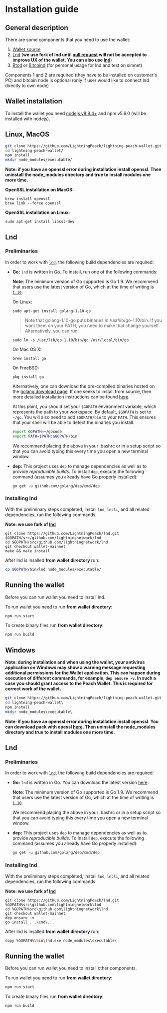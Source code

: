# Installation guide

## General description

There are some components that you need to use the wallet:

1. [Wallet source](https://github.com/LightningPeach/lightning-peach-wallet.git)
2. [Lnd](https://github.com/lightningnetwork/lnd) 
(**we use fork of lnd until [pull request](https://github.com/lightningnetwork/lnd/pull/1501)
will not be accepted to improve UX of the wallet. You can also use [lnd](https://github.com/lightningnetwork/lnd.git)**)
3. [Btcd](https://github.com/btcsuite/btcd) or [Bitcoind](https://github.com/bitcoin/bitcoin) (for personal usage for lnd and test on simnet)

Components 1 and 2 are required (they have to be installed
on customer's PC) and bitcoin node is optional (only if user would like to connect lnd directly to own node)


## Wallet installation

To install the wallet you need [nodejs v8.9.4+](https://nodejs.org/en/) and npm v5.6.0
(will be installed with nodejs).

## Linux, MacOS

```bash
git clone https://github.com/LightningPeach/lightning-peach-wallet.git
cd lightning-peach-wallet/
npm install
mkdir node_modules/executable/
```

**Note: if you have an openssl error during installation install openssl. Then uninstall the node_modules 
directory and true to install modules one more time.**

**OpenSSL installation on MacOS:**
```
brew install openssl
brew link --force openssl
```

**OpenSSL installation on Linux:**
```
sudo apt-get install libssl-dev
```

## Lnd

### Preliminaries
  In order to work with [`lnd`](https://github.com/lightningnetwork/lnd), the
  following build dependencies are required:

  * **Go:** `lnd` is written in Go. To install, run one of the following commands:
  
  
      **Note**: The minimum version of Go supported is Go 1.9. We recommend that
      users use the latest version of Go, which at the time of writing is
      [`1.10`](https://blog.golang.org/go1.10).
  
  
      On Linux:
      ```
      sudo apt-get install golang-1.10-go
      ```
      > Note that golang-1.10-go puts binaries in /usr/lib/go-1.10/bin. If you want them on your PATH, you need to make that change yourself. Alternatively, you can run:
      ```
      sudo ln -s /usr/lib/go-1.10/bin/go /usr/local/bin/go
      ```
  
      On Mac OS X:
      ```
      brew install go
      ```
  
      On FreeBSD:
      ```
      pkg install go
      ```
  
      Alternatively, one can download the pre-compiled binaries hosted on the
      [golang download page](https://golang.org/dl/). If one seeks to install
      from source, then more detailed installation instructions can be found
      [here](http://golang.org/doc/install).
  
      At this point, you should set your `$GOPATH` environment variable, which
      represents the path to your workspace. By default, `$GOPATH` is set to
      `~/go`. You will also need to add `$GOPATH/bin` to your `PATH`. This ensures
      that your shell will be able to detect the binaries you install.
  
      ```bash
      export GOPATH=~/gocode
      export PATH=$PATH:$GOPATH/bin
      ```
  
      We recommend placing the above in your .bashrc or in a setup script so that
      you can avoid typing this every time you open a new terminal window.

  * **dep:** This project uses `dep` to manage dependencies as well
    as to provide *reproducible builds*. To install `dep`, execute the
    following command (assumes you already have Go properly installed):
    ```
    go get -u github.com/golang/dep/cmd/dep
    ```

### Installing lnd

With the preliminary steps completed, install `lnd`, `lncli`, and all
related dependencies, run the following commands:

**Note: we use fork of [lnd](https://github.com/lightningnetwork/lnd.git)**

```
git clone https://github.com/LightningPeach/lnd.git $GOPATH/src/github.com/lightningnetwork/lnd
cd $GOPATH/src/github.com/lightningnetwork/lnd
git checkout wallet-mainnet
make && make install
```

After lnd is insalled **from wallet directory** run:
```bash
cp $GOPATH/bin/lnd node_modules/executable/
```

## Running the wallet

Before you can run wallet you need to install lnd.

To run wallet you need to run **from wallet directory**:
```bash
npm run start
```

To create binary files run **from wallet directory**:
```bash
npm run build
```

## Windows

**Note: during installation and when using the wallet, your antivirus 
application on Windows may show a warning message requesting additional 
permissions for the Wallet application. This can happen during execution 
of different commands, for example, `dep ensure -v`. In such a case you 
should grant access to the Peach Wallet. This is required for 
correct work of the wallet.**

```bash
git clone https://github.com/LightningPeach/lightning-peach-wallet.git
cd lightning-peach-wallet\
npm install
mkdir node_modules\executable\
```

**Note: if you have an openssl error during installation install openssl. You can download 
pack with opessl [here](https://git-scm.com/download/win). Then uninstall the node_modules 
directory and true to install modules one more time.**

## Lnd

### Preliminaries
  In order to work with [`lnd`](https://github.com/lightningnetwork/lnd), the
  following build dependencies are required:

  * **Go:** `lnd` is written in Go. You can download the latest version [here](https://golang.org/dl/).

    **Note**: The minimum version of Go supported is Go 1.9. We recommend that
    users use the latest version of Go, which at the time of writing is
    [`1.10`](https://blog.golang.org/go1.10).

    We recommend placing the above in your .bashrc or in a setup script so that
    you can avoid typing this every time you open a new terminal window.

  * **dep:** This project uses `dep` to manage dependencies as well
    as to provide *reproducible builds*. To install `dep`, execute the
    following command (assumes you already have Go properly installed):
    ```
    go get -u github.com/golang/dep/cmd/dep
    ```

### Installing lnd

With the preliminary steps completed, install `lnd`, `lncli`, and all
related dependencies, run the following commands:

**Note: we use fork of [lnd](https://github.com/lightningnetwork/lnd.git)**

```
git clone https://github.com/LightningPeach/lnd.git %GOPATH%src\github.com\lightningnetwork\lnd
cd %GOPATH%src\github.com\lightningnetwork\lnd
git checkout wallet-mainnet
dep ensure -v
go install . .\cmd\...
```

After lnd is insalled **from wallet directory** run:
```bash
copy %GOPATH%\bin\lnd.exe node_modules\executable\
```

## Running the wallet

Before you can run wallet you need to install other components.

To run wallet you need to run **from wallet directory**:
```bash 
npm run start
```

To create binary files run **from wallet directory**:
```bash
npm run build
```
